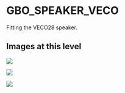 # GBO_SPEAKER_VECO
Fitting the VECO28 speaker.

## Images at this level

![](https://github.com/geebles/Super-AIO/raw/master/docs/IMAGES/SAIO/COMMON/GBO_SPEAKER_VECO/1.jpg)

![](https://github.com/geebles/Super-AIO/raw/master/docs/IMAGES/SAIO/COMMON/GBO_SPEAKER_VECO/2.jpg)

![](https://github.com/geebles/Super-AIO/raw/master/docs/IMAGES/SAIO/COMMON/GBO_SPEAKER_VECO/3.jpg)
